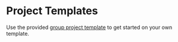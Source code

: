 # Project Templates

Use the provided [group project template](./group_project_template.md) to get started on your own template.

